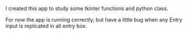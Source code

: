 I created this app to study some tkinter functions and python class.

For now the app is running correctly, but have a little bug when any Entry input is replicated in all entry box.